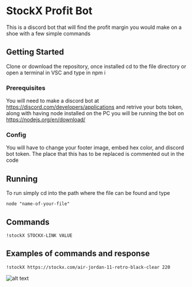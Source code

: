 # StockX Profit Bot

This is a discord bot that will find the profit margin you would make on a shoe with a few simple commands

## Getting Started

Clone or download the repository, once installed cd to the file directory or open a terminal in VSC and type in npm i

### Prerequisites

You will need to make a discord bot at https://discord.com/developers/applications and retrive your bots token, along with having node installed on the PC you will be running the bot on https://nodejs.org/en/download/

### Config 

You will have to change your footer image, embed hex color, and discord bot token. The place that this has to be replaced is commented out in the code

## Running

To run simply cd into the path where the file can be found and type

```
node "name-of-your-file"
```
## Commands

```
!stockX STOCKX-LINK VALUE
```


## Examples of commands and response

```
!stockX https://stockx.com/air-jordan-11-retro-black-clear 220
```

![alt text](https://cdn.discordapp.com/attachments/618545260624216099/814889614434762812/unknown.png)


